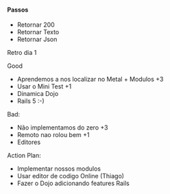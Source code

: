#### Passos

- Retornar 200
- Retornar Texto
- Retornar Json


Retro dia 1

Good

- Aprendemos a nos localizar no Metal + Modulos +3
- Usar o Mini Test +1
- Dinamica Dojo
- Rails 5 :-)

Bad:

- Não implementamos do zero +3
- Remoto nao rolou bem +1
- Editores

Action Plan:

- Implementar nossos modulos
- Usar editor de codigo Online (Thiago)
- Fazer o Dojo adicionando features Rails
